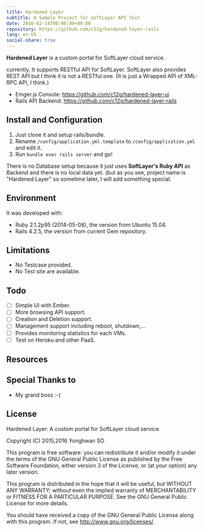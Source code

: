 ```yaml
---
title: Hardened Layer
subtitle: A Sample Project for SoftLayer API Test
date: 2016-02-14T00:00:00+09:00
repository: https://github.com/c12g/hardened-layer-rails
lang: en-US
social-share: true
---
```

**Hardened Layer** is a custom portal for SoftLayer cloud service.

currently, It supports RESTful API for SoftLayer.  SoftLayer also provides
REST API but I think it is not a RESTful one. (It is just a Wrapped API of
XML-RPC API, I think.)

* Emger.js Console: <https://github.com/c12g/hardened-layer-ui>
* Rails API Backend: <https://github.com/c12g/hardened-layer-rails>

## Install and Configuration

1. Just clone it and setup rails/bundle.
1. Rename `/config/application.yml.template` to `/config/application.yml`
and edit it.
1. Run `bundle exec rails server` and go!

There is no Database setup because it just uses **SoftLayer's Ruby API**
as Backend and there is no local data yet. (but as you see, project name
is "Hardened Layer" so sometime later, I will add something special.

## Environment

It was developed with:

* Ruby 2.1.2p95 (2014-05-08), the version from Ubuntu 15.04.
* Rails 4.2.5, the version from current Gem repository.

## Limitations

* No Testcase provided.
* No Test site are available.

## Todo

- [ ] Simple UI with Ember.
- [ ] More browsing API support.
- [ ] Creation and Deletion support.
- [ ] Management support including reboot, shutdown,...
- [ ] Provides monitoring statistics for each VMs.
- [ ] Test on Heroku and other PaaS.

## Resources


## Special Thanks to

* My grand boss :-(

## License

Hardened Layer: A custom portal for SoftLayer cloud service.

Copyright (C) 2015,2016  Yonghwan SO

This program is free software: you can redistribute it and/or modify
it under the terms of the GNU General Public License as published by
the Free Software Foundation, either version 3 of the License, or
(at your option) any later version.

This program is distributed in the hope that it will be useful,
but WITHOUT ANY WARRANTY; without even the implied warranty of
MERCHANTABILITY or FITNESS FOR A PARTICULAR PURPOSE.  See the
GNU General Public License for more details.

You should have received a copy of the GNU General Public License
along with this program.  If not, see <http://www.gnu.org/licenses/>.

